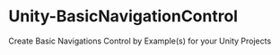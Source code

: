 # Unity-BasicNavigationControl
 Create Basic Navigations Control by Example(s) for your Unity Projects
